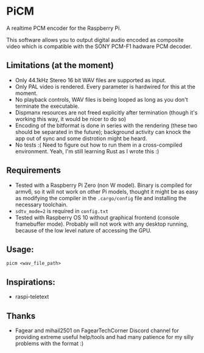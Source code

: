 # PiCM

A realtime PCM encoder for the Raspberry Pi.

This software allows you to output digital audio encoded as composite video which is compatible with the SONY PCM-F1 hadware PCM decoder.

## Limitations (at the moment)
- Only 44.1kHz Stereo 16 bit WAV files are supported as input.
- Only PAL video is rendered. Every parameter is hardwired for this at the moment.
- No playback controls, WAV files is being looped as long as you don't terminate the executable.
- Dispmanx resources are not freed explicitly after termination (though it's working this way, it would be nicer to do so)
- Encoding of the bitformat is done in series with the rendering (these two should be separated in the future); background activity can knock the app out of sync and some distrotion might be heard.
- No tests :( Need to figure out how to run them in a cross-compiled environment. Yeah, I'm still learning Rust as I wrote this :)

## Requirements
- Tested with a Raspberry Pi Zero (non W model). Binary is compiled for armv6, so it will not work on other Pi models, thought it might be as easy as modifying the compiler in the `.cargo/config` file and installing the necessary toolchain.
- `sdtv_mode=2` is required in `config.txt`
- Tested with Raspberry OS 10 without graphical frontend (console framebuffer mode). Probably will not work with any desktop running, because of the low level nature of accessing the GPU.

## Usage:

    picm <wav_file_path>

## Inspirations:
- raspi-teletext

## Thanks

* Fagear and mihail2501 on FagearTechCorner Discord channel for providing extreme useful help/tools and had many patience for my silly problems with the format :)